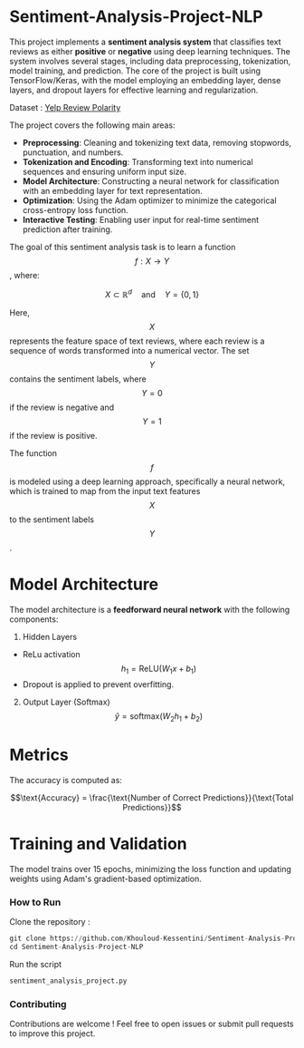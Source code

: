 # Sentiment-Analysis-Project-NLP

This project implements a **sentiment analysis system** that classifies text reviews as either **positive** or **negative** using deep learning techniques. The system involves several stages, including data preprocessing, tokenization, model training, and prediction. The core of the project is built using TensorFlow/Keras, with the model employing an embedding layer, dense layers, and dropout layers for effective learning and regularization.

Dataset : [Yelp Review Polarity](https://www.kaggle.com/datasets/yelp-dataset/yelp-dataset)

The project covers the following main areas:
 * **Preprocessing**: Cleaning and tokenizing text data, removing stopwords, punctuation, and numbers.
 * **Tokenization and Encoding**: Transforming text into numerical sequences and ensuring uniform input size.
 * **Model Architecture**: Constructing a neural network for classification with an embedding layer for text representation.
 * **Optimization**: Using the Adam optimizer to minimize the categorical cross-entropy loss function.
 * **Interactive Testing**: Enabling user input for real-time sentiment prediction after training.

The goal of this sentiment analysis task is to learn a function $$f: X \to Y$$, where:

$$
X \subset \mathbb{R}^d \quad \text{and} \quad Y = \{0, 1\}
$$

Here, $$X$$ represents the feature space of text reviews, where each review is a sequence of words transformed into a numerical vector. The set $$Y$$ contains the sentiment labels, where $$Y = 0$$  if the review is negative and  $$Y = 1$$  if the review is positive.

The function $$f$$ is modeled using a deep learning approach, specifically a neural network, which is trained to map from the input text features $$X$$ to the sentiment labels $$Y$$.

# Model Architecture

The model architecture is a **feedforward neural network** with the following components:
 1. Hidden Layers
   * ReLu activation
    $$h_1 = \text{ReLU}(W_1x + b_1)$$
   * Dropout is applied to prevent overfitting.
 2. Output Layer (Softmax)
    $$\hat{y} = \text{softmax}(W_2h_1 + b_2)$$

# Metrics

The accuracy is computed as:

$$\text{Accuracy}  = \frac{\text{Number of Correct Predictions}}{\text{Total Predictions}}$$

# Training and Validation

The model trains over 15 epochs, minimizing the loss function and updating weights using Adam's gradient-based optimization.


### How to Run

Clone the repository :

```python
git clone https://github.com/Khouloud-Kessentini/Sentiment-Analysis-Project-NLP.git
cd Sentiment-Analysis-Project-NLP
```

Run the script
```python
sentiment_analysis_project.py
```

### Contributing

Contributions are welcome ! Feel free to open issues or submit pull requests to improve this project.
